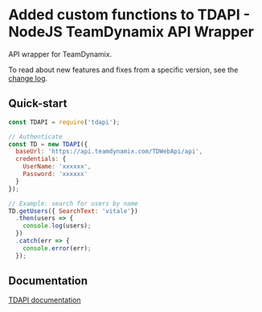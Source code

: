 # Added custom functions to TDAPI - NodeJS TeamDynamix API Wrapper
API wrapper for TeamDynamix.

To read about new features and fixes from a specific version, see the [change log](CHANGELOG.md).

## Quick-start
```javascript
const TDAPI = require('tdapi');

// Authenticate
const TD = new TDAPI({
  baseUrl: 'https://api.teamdynamix.com/TDWebApi/api',
  credentials: {
    UserName: 'xxxxxx',
    Password: 'xxxxxx'
  }
});

// Example: search for users by name
TD.getUsers({ SearchText: 'vitale'})
  .then(users => {
    console.log(users);
  })
  .catch(err => {
    console.error(err);
  });
```

## Documentation
[TDAPI documentation](https://livvitale.github.io/tdapi/)
